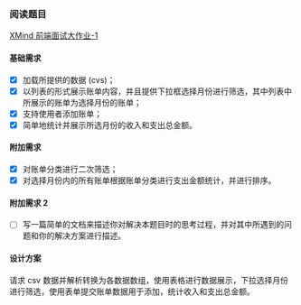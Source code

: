 ### 阅读题目

[XMind 前端面试大作业-1](https://github.com/xmindltd/hiring/blob/master/frontend-1/README.md)

#### 基础需求

- [x] 加载所提供的数据 (cvs)；
- [x] 以列表的形式展示账单内容，并且提供下拉框选择月份进行筛选，其中列表中所展示的账单为选择月份的账单；
- [x] 支持使用者添加账单；
- [x] 简单地统计并展示所选月份的收入和支出总金额。

#### 附加需求

- [x] 对账单分类进行二次筛选；
- [x] 对选择月份内的所有账单根据账单分类进行支出金额统计，并进行排序。

#### 附加需求 2

- [ ] 写一篇简单的文档来描述你对解决本题目时的思考过程，并对其中所遇到的问题和你的解决方案进行描述。

#### 设计方案

请求 csv 数据并解析转换为各数据数组，使用表格进行数据展示，下拉选择月份进行筛选，使用表单提交账单数据用于添加，统计收入和支出总金额。
